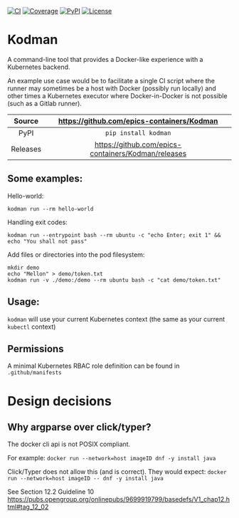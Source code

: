 [![CI](https://github.com/epics-containers/Kodman/actions/workflows/ci.yml/badge.svg)](https://github.com/epics-containers/Kodman/actions/workflows/ci.yml)
[![Coverage](https://codecov.io/gh/epics-containers/Kodman/branch/main/graph/badge.svg)](https://codecov.io/gh/epics-containers/Kodman)
[![PyPI](https://img.shields.io/pypi/v/kodman.svg)](https://pypi.org/project/kodman)
[![License](https://img.shields.io/badge/License-Apache%202.0-blue.svg)](https://www.apache.org/licenses/LICENSE-2.0)

# Kodman

A command-line tool that provides a Docker-like experience with a Kubernetes backend.

An example use case would be to facilitate a single CI script where the runner may sometimes be a host with Docker (possibly run locally) and other times a Kubernetes executor where Docker-in-Docker is not possible (such as a Gitlab runner).

Source          | <https://github.com/epics-containers/Kodman>
:---:           | :---:
PyPI            | `pip install kodman`
Releases        | <https://github.com/epics-containers/Kodman/releases>

## Some examples:

Hello-world:
```
kodman run --rm hello-world
```

Handling exit codes:
```
kodman run --entrypoint bash --rm ubuntu -c "echo Enter; exit 1" && echo "You shall not pass"
```

Add files or directories into the pod filesystem:
```
mkdir demo
echo "Mellon" > demo/token.txt
kodman run -v ./demo:/demo --rm ubuntu bash -c "cat demo/token.txt"
```

## Usage:

`kodman` will use your current Kubernetes context (the same as your current `kubectl` context)

## Permissions

A minimal Kubernetes RBAC role definition can be found in `.github/manifests`

# Design decisions

## Why argparse over click/typer?

The docker cli api is not POSIX compliant.

For example: `docker run --network=host imageID dnf -y install java`

Click/Typer does not allow this (and is correct). They would expect: `docker run --network=host imageID -- dnf -y install java`

See Section 12.2 Guideline 10 https://pubs.opengroup.org/onlinepubs/9699919799/basedefs/V1_chap12.html#tag_12_02

